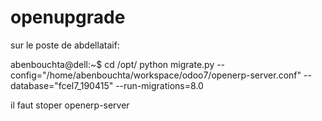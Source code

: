 # openupgrade

sur le poste de abdellataif:

abenbouchta@dell:~$ cd /opt/
python migrate.py --config="/home/abenbouchta/workspace/odoo7/openerp-server.conf" --database="fcel7_190415" --run-migrations=8.0

il faut stoper openerp-server
